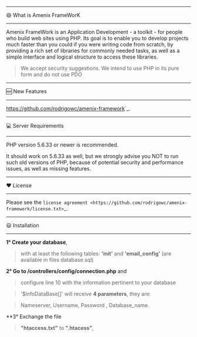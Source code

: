 **************************
:smile: What is Amenix FrameWorK 
**************************

Amenix FrameWork is an Application Development - a toolkit - for people
who build web sites using PHP. Its goal is to enable you to develop projects
much faster than you could if you were writing code from scratch, by providing
a rich set of libraries for commonly needed tasks, as well as a simple
interface and logical structure to access these libraries.

> We accept security suggestions.
> We intend to use PHP in its pure form and do not use PDO

**************************
:new: New Features
**************************

<https://github.com/rodrigowc/amenix-framework>`_.

*******************
:computer: Server Requirements
*******************

PHP version 5.6.33 or newer is recommended.

It should work on 5.6.33 as well, but we strongly advise you NOT to run
such old versions of PHP, because of potential security and performance
issues, as well as missing features.


*******
:heart: License
*******

Please see the `license
agreement <https://github.com/rodrigowc/amenix-framework/license.txt>`_.



************
:smiley: Installation
************

**1° Create your database**, 
> with at least the following tables:
**'init'** and **'email_config'** (are available in files database.sql)


**2° Go to /controllers/config/connection.php** and
>configure line 10 with the information pertinent to your database

>'$infoDataBase[]' will receive **4 parameters**, they are:

>Nameserver, Username, Password , Database_name.


**3° Exchange the file 
> **"htaccess.txt"** to **".htacess"**, 

